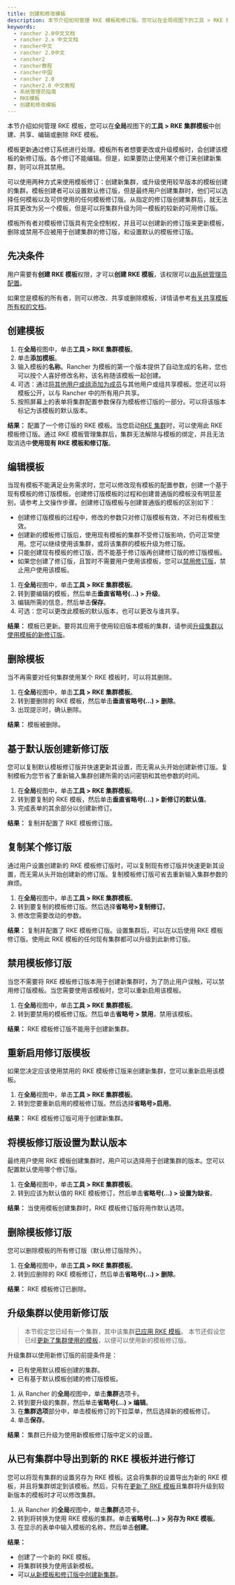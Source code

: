 ```yaml
---
title: 创建和修改模板
description: 本节介绍如何管理 RKE 模板和修订版。您可以在全局视图下的工具 > RKE 集群模板中创建，共享，更新和删除模板。模板更新通过修订系统进行处理。模板所有者想要更改或升级模板时，会创建该模板的新修订版。各个修订不能编辑。但是，如果要防止使用某个修订来创建新集群，则可以将其禁用。可以使用两种方式来使用模板修订：创建新集群，或升级使用较早版本的模板创建的集群。模板创建者可以设置默认修订版，但是最终用户创建集群时，他们可以选择任何模板以及可供使用的任何模板修订版。从指定的修订版创建集群后，就无法将其更改为另一个模板，但是可以将集群升级为同一模板的较新的可用修订版。模板所有者对模板修订版具有完全控制权，并且可以创建新的修订版来更新模板，删除或禁用不应被用于创建集群的修订版，和设置默认的模板修订版。
keywords:
  - rancher 2.0中文文档
  - rancher 2.x 中文文档
  - rancher中文
  - rancher 2.0中文
  - rancher2
  - rancher教程
  - rancher中国
  - rancher 2.0
  - rancher2.0 中文教程
  - 系统管理员指南
  - RKE模板
  - 创建和修改模板
---
```


本节介绍如何管理 RKE 模板，您可以在**全局**视图下的**工具 > RKE 集群模板**中创建、共享、编辑或删除 RKE 模板。

模板更新通过修订系统进行处理。模板所有者想要更改或升级模板时，会创建该模板的新修订版。各个修订不能编辑。但是，如果要防止使用某个修订来创建新集群，则可以将其禁用。

可以使用两种方式来使用模板修订：创建新集群，或升级使用较早版本的模板创建的集群。模板创建者可以设置默认修订版，但是最终用户创建集群时，他们可以选择任何模板以及可供使用的任何模板修订版。从指定的修订版创建集群后，就无法将其更改为另一个模板，但是可以将集群升级为同一模板的较新的可用修订版。

模板所有者对模板修订版具有完全控制权，并且可以创建新的修订版来更新模板，删除或禁用不应被用于创建集群的修订版，和设置默认的模板修订版。

## 先决条件

用户需要有**创建 RKE 模板**权限，才可以**创建 RKE 模板**，该权限可以[由系统管理员配置](/docs/rancher2/admin-settings/rke-templates/creator-permissions/_index)。

如果您是模板的所有者，则可以修改、共享或删除模板，详情请参考[有关共享模板所有权的文档](/docs/rancher2/admin-settings/rke-templates/template-access-and-sharing/_index)。

## 创建模板

1. 在**全局**视图中，单击**工具 > RKE 集群模板**。
2. 单击**添加模板**。
3. 输入模板的**名称**。Rancher 为模板的第一个版本提供了自动生成的名称，您也可以按个人喜好修改名称，该名称随该模板一起创建。
4. 可选：通过[将其他用户或组添加为成员](/docs/rancher2/admin-settings/rke-templates/template-access-and-sharing/_index)与其他用户或组共享模板。您还可以将模板公开，以与 Rancher 中的所有用户共享。
5. 按照屏幕上的表单将集群配置参数保存为模板修订版的一部分。可以将该版本标记为该模板的默认版本。

**结果：** 配置了一个修订版的 RKE 模板。当您启动[RKE 集群](/docs/rancher2/cluster-provisioning/rke-clusters/_index)时，可以使用此 RKE 模板修订版。通过 RKE 模板管理集群后，集群无法解除与模板的绑定，并且无法取消选中**使用现有 RKE 模板和修订版**。

## 编辑模板

当现有模板不能满足业务需求时，您可以修改现有模板的配置参数，创建一个基于现有模板的修订版模板。创建修订版模板的过程和创建普通版的模板没有明显差别，请参考上文操作步骤。创建修订版模板与创建普通版的模板的区别如下：

- 创建修订版模板的过程中，修改的参数只对修订版模板有效，不对已有模板生效。
- 创建新的模板修订版后，使用现有模板的集群不受修订版影响，仍可正常使用。您可以继续使用该集群，或将该集群的模板升级为修订版。
- 只能创建现有模板的修订版，而不能基于修订版再创建修订版的修订版模板。
- 如果您创建了修订版，且暂时不需要用户使用该模板，您可以[禁用修订版](#禁用模板修订版)，禁止用户使用该模板。

1. 在**全局**视图中，单击**工具 > RKE 集群模板**。
2. 转到要编辑的模板，然后单击**垂直省略号(...) > 升级**。
3. 编辑所需的信息，然后单击**保存**。
4. 可选：您可以更改此模板的默认版本，也可以更改与谁共享。

**结果：** 模板已更新。要将其应用于使用较旧版本模板的集群，请参阅[升级集群以使用模板的新修订版](#升级集群以使用新修订版)。

## 删除模板

当不再需要对任何集群使用某个 RKE 模板时，可以将其删除。

1. 在**全局**视图中，单击**工具 > RKE 集群模板**。
2. 转到要删除的 RKE 模板，然后单击**垂直省略号(...) > 删除**。
3. 出现提示时，确认删除。

**结果：** 模板被删除。

## 基于默认版创建新修订版

您可以复制默认模板修订版并快速更新其设置，而无需从头开始创建新修订版。复制模板为您节省了重新输入集群创建所需的访问密钥和其他参数的时间。

1. 在**全局**视图中，单击**工具 > RKE 集群模板**。
2. 转到要复制的 RKE 模板，然后单击**垂直省略号(...) > 新修订的默认值**。
3. 完成表单的其余部分以创建新修订。

**结果：** 复制并配置了 RKE 模板修订版。

## 复制某个修订版

通过用户设置创建新的 RKE 模板修订版时，可以复制现有修订版并快速更新其设置，而无需从头开始创建新的修订版。复制模板修订版可省去重新输入集群参数的麻烦。

1. 在**全局**视图中，单击**工具 > RKE 集群模板**。
2. 转到要复制的模板修订版。然后选择**省略号>复制修订**。
3. 修改您需要改动的参数。

**结果：** 复制并配置了 RKE 模板修订版。设置集群后，可以在以后使用 RKE 模板修订版。使用此 RKE 模板的任何现有集群都可以升级到此新修订版。

## 禁用模板修订版

当您不需要将 RKE 模板修订版本用于创建新集群时，为了防止用户误触，可以禁用修订版模板。当您需要使用该模板时，您可以重新启用该模板。

1. 在**全局**视图中，单击**工具 > RKE 集群模板**。
2. 转到要禁用的模板修订版。然后单击**省略号 > 禁用**，禁用该模板。

**结果：** RKE 模板修订版不能用于创建新集群。

## 重新启用修订版模板

如果您决定应该使用禁用的 RKE 模板修订版来创建新集群，您可以重新启用该模板。

1. 在**全局**视图中，单击**工具 > RKE 集群模板**。
2. 转到您要重新启用的模板修订版。然后选择**省略号>启用**。

**结果：** RKE 模板修订版可用于创建新集群。

## 将模板修订版设置为默认版本

最终用户使用 RKE 模板创建集群时，用户可以选择用于创建集群的版本。您可以配置默认使用哪个修订版。

1. 在**全局**视图中，单击**工具 > RKE 集群模板**。
2. 转到应该为默认值的 RKE 模板修订，然后单击**省略号(...) > 设置为缺省**。

**结果：** 当使用模板创建集群时，RKE 模板修订版将用作默认选项。

## 删除模板修订版

您可以删除模板的所有修订版（默认修订版除外）。

1. 在**全局**视图中，单击**工具 > RKE 集群模板**。
2. 转到应删除的 RKE 模板修订，然后单击**省略号(...) > 删除**。

**结果：** RKE 模板修订已删除。

## 升级集群以使用新修订版

> 本节假定您已经有一个集群，其中该集群[已应用 RKE 模板](/docs/rancher2/admin-settings/rke-templates/applying-templates/_index)。
> 本节还假设您已经[更新了集群使用的模板](#更新模板)，以便可以使用新的模板修订版。

升级集群以使用新修订版的前提条件是：

- 已有使用默认模板创建的集群。
- 已有基于默认模板创建的修订版模板。

1. 从 Rancher 的**全局**视图中，单击**集群**选项卡。
2. 转到要升级的集群，然后单击**省略号(...) > 编辑**。
3. 在**集群选项**部分中，单击模板修订的下拉菜单，然后选择新的模板修订。
4. 单击**保存**。

**结果：** 集群已升级为使用新模板修订版中定义的设置。

## 从已有集群中导出到新的 RKE 模板并进行修订

您可以将现有集群的设置另存为 RKE 模板。这会将集群的设置导出为新的 RKE 模板，并且将集群绑定到该模板。然后，只有在[更新了 RKE 模板](/docs/rancher2/admin-settings/rke-templates/creating-and-revising/_index)且集群将升级到较新版本的模板时才可以修改集群。

1. 从 Rancher 的**全局**视图中，单击**集群**选项卡。
2. 转到将转换为使用 RKE 模板的集群。单击**省略号(...) > 另存为 RKE 模板**。
3. 在显示的表单中输入模板的名称，然后单击**创建**。

**结果：**

- 创建了一个新的 RKE 模板。
- 将集群转换为使用该新模板。
- 可以[从新模板和修订版中创建新集群](/docs/rancher2/admin-settings/rke-templates/applying-templates/_index)。
